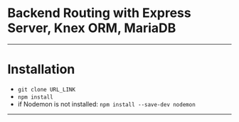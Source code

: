 # Backend Routing with Express Server, Knex ORM, MariaDB

---

# Installation

- `git clone URL_LINK`
- `npm install`
- if Nodemon is not installed: `npm install --save-dev nodemon`

---
